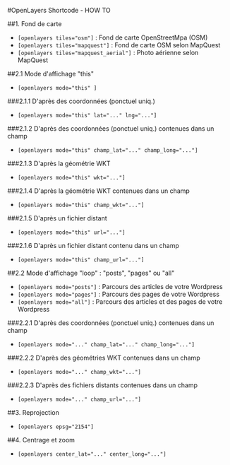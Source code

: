 #OpenLayers Shortcode - HOW TO

##1. Fond de carte

- `[openlayers tiles="osm"]` : Fond de carte OpenStreetMpa (OSM)
- `[openlayers tiles="mapquest"]` : Fond de carte OSM selon MapQuest
- `[openlayers tiles="mapquest_aerial"]` : Photo aérienne selon MapQuest

##2.1 Mode d'affichage "this"

- `[openlayers mode="this" ]`

###2.1.1 D'après des coordonnées (ponctuel uniq.)

- `[openlayers mode="this" lat="..." lng="..."]`

###2.1.2 D'après des coordonnées (ponctuel uniq.) contenues dans un champ

- `[openlayers mode="this" champ_lat="..." champ_long="..."]`

###2.1.3 D'après la géométrie WKT

- `[openlayers mode="this" wkt="..."]`

###2.1.4 D'après la géométrie WKT contenues dans un champ

- `[openlayers mode="this" champ_wkt="..."]`

###2.1.5 D'après un fichier distant

- `[openlayers mode="this" url="..."]`

###2.1.6 D'après un fichier distant contenu dans un champ

- `[openlayers mode="this" champ_url="..."]`

##2.2 Mode d'affichage "loop" : "posts", "pages" ou "all"

- `[openlayers mode="posts"]` : Parcours des articles de votre Wordpress
- `[openlayers mode="pages"]` : Parcours des pages de votre Wordpress
- `[openlayers mode="all"]` : Parcours des articles et des pages de votre Wordpress

###2.2.1 D'après des coordonnées (ponctuel uniq.) contenues dans un champ

- `[openlayers mode="..." champ_lat="..." champ_long="..."]`

###2.2.2 D'après des géométries WKT contenues dans un champ

- `[openlayers mode="..." champ_wkt="..."]`

###2.2.3 D'après des fichiers distants contenues dans un champ

- `[openlayers mode="..." champ_url="..."]`

##3. Reprojection

- `[openlayers epsg="2154"]`

##4. Centrage et zoom

- `[openlayers center_lat="..." center_long="..."]`